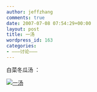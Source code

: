 ```yaml
---
author: jeffzhang
comments: true
date: 2007-07-08 07:54:29+00:00
layout: post
title: 一汤
wordpress_id: 163
categories:
- ———讨论———
---
```


[](http://photo.blog.sina.com.cn/showpic.html#blogid=57f94311010008dw&url=http://static1.photo.sina.com.cn/orignal/57f94311166265316ff80) 白菜冬瓜汤 ：

[![一汤](http://simg.sinajs.cn/blog7style/images/common/sg_trans.gif)](http://photo.blog.sina.com.cn/showpic.html#blogid=57f94311010008dw&url=http://static1.photo.sina.com.cn/orignal/57f94311166265316ff80)
